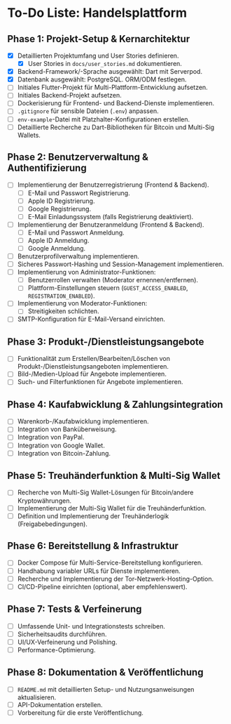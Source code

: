 # To-Do Liste: Handelsplattform

## Phase 1: Projekt-Setup & Kernarchitektur
- [x] Detaillierten Projektumfang und User Stories definieren.
    - [x] User Stories in `docs/user_stories.md` dokumentieren.
- [x] Backend-Framework/-Sprache ausgewählt: Dart mit Serverpod.
- [x] Datenbank ausgewählt: PostgreSQL. ORM/ODM festlegen.
- [ ] Initiales Flutter-Projekt für Multi-Plattform-Entwicklung aufsetzen.
- [ ] Initiales Backend-Projekt aufsetzen.
- [ ] Dockerisierung für Frontend- und Backend-Dienste implementieren.
- [ ] `.gitignore` für sensible Dateien (`.env`) anpassen.
- [ ] `env-example`-Datei mit Platzhalter-Konfigurationen erstellen.
- [ ] Detaillierte Recherche zu Dart-Bibliotheken für Bitcoin und Multi-Sig Wallets.

## Phase 2: Benutzerverwaltung & Authentifizierung
- [ ] Implementierung der Benutzerregistrierung (Frontend & Backend).
    - [ ] E-Mail und Passwort Registrierung.
    - [ ] Apple ID Registrierung.
    - [ ] Google Registrierung.
    - [ ] E-Mail Einladungssystem (falls Registrierung deaktiviert).
- [ ] Implementierung der Benutzeranmeldung (Frontend & Backend).
    - [ ] E-Mail und Passwort Anmeldung.
    - [ ] Apple ID Anmeldung.
    - [ ] Google Anmeldung.
- [ ] Benutzerprofilverwaltung implementieren.
- [ ] Sicheres Passwort-Hashing und Session-Management implementieren.
- [ ] Implementierung von Administrator-Funktionen:
    - [ ] Benutzerrollen verwalten (Moderator ernennen/entfernen).
    - [ ] Plattform-Einstellungen steuern (`GUEST_ACCESS_ENABLED`, `REGISTRATION_ENABLED`).
- [ ] Implementierung von Moderator-Funktionen:
    - [ ] Streitigkeiten schlichten.
- [ ] SMTP-Konfiguration für E-Mail-Versand einrichten.

## Phase 3: Produkt-/Dienstleistungsangebote
- [ ] Funktionalität zum Erstellen/Bearbeiten/Löschen von Produkt-/Dienstleistungsangeboten implementieren.
- [ ] Bild-/Medien-Upload für Angebote implementieren.
- [ ] Such- und Filterfunktionen für Angebote implementieren.

## Phase 4: Kaufabwicklung & Zahlungsintegration
- [ ] Warenkorb-/Kaufabwicklung implementieren.
- [ ] Integration von Banküberweisung.
- [ ] Integration von PayPal.
- [ ] Integration von Google Wallet.
- [ ] Integration von Bitcoin-Zahlung.

## Phase 5: Treuhänderfunktion & Multi-Sig Wallet
- [ ] Recherche von Multi-Sig Wallet-Lösungen für Bitcoin/andere Kryptowährungen.
- [ ] Implementierung der Multi-Sig Wallet für die Treuhänderfunktion.
- [ ] Definition und Implementierung der Treuhänderlogik (Freigabebedingungen).

## Phase 6: Bereitstellung & Infrastruktur
- [ ] Docker Compose für Multi-Service-Bereitstellung konfigurieren.
- [ ] Handhabung variabler URLs für Dienste implementieren.
- [ ] Recherche und Implementierung der Tor-Netzwerk-Hosting-Option.
- [ ] CI/CD-Pipeline einrichten (optional, aber empfehlenswert).

## Phase 7: Tests & Verfeinerung
- [ ] Umfassende Unit- und Integrationstests schreiben.
- [ ] Sicherheitsaudits durchführen.
- [ ] UI/UX-Verfeinerung und Polishing.
- [ ] Performance-Optimierung.

## Phase 8: Dokumentation & Veröffentlichung
- [ ] `README.md` mit detaillierten Setup- und Nutzungsanweisungen aktualisieren.
- [ ] API-Dokumentation erstellen.
- [ ] Vorbereitung für die erste Veröffentlichung.
